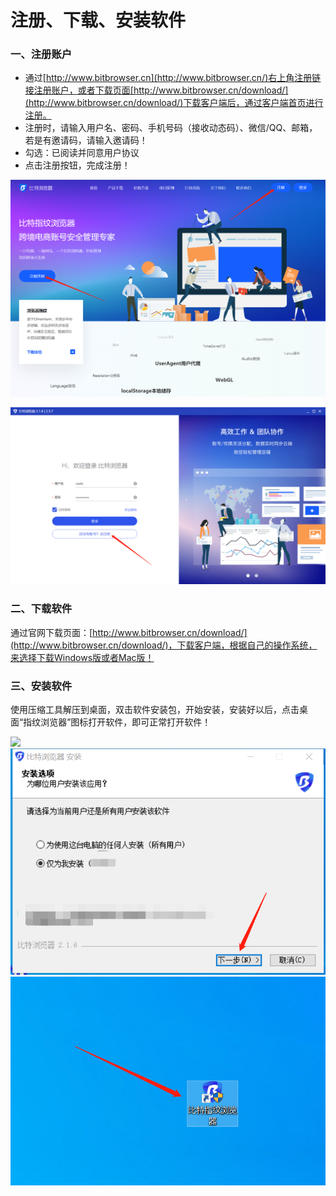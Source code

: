 # 注册、下载、安装软件

### 一、注册账户

* 通过[http://www.bitbrowser.cn](http://www.bitbrowser.cn/)右上角注册链接注册账户，或者下载页面[http://www.bitbrowser.cn/download/](http://www.bitbrowser.cn/download/)下载客户端后，通过客户端首页进行注册。
* 注册时，请输入用户名、密码、手机号码（接收动态码）、微信/QQ、邮箱，若是有邀请码，请输入邀请码！
* 勾选：已阅读并同意用户协议
* 点击注册按钮，完成注册！

![](<../../.gitbook/assets/1 (2).png>)

![](<../../.gitbook/assets/2 (1).png>)

### 二、下载软件

通过官网下载页面：[http://www.bitbrowser.cn/download/](http://www.bitbrowser.cn/download/)，下载客户端，根据自己的操作系统，来选择下载Windows版或者Mac版！

### 三、安装软件

使用压缩工具解压到桌面，双击软件安装包，开始安装，安装好以后，点击桌面“指纹浏览器”图标打开软件，即可正常打开软件！

![](../../.gitbook/assets/企业微信截图\_16717846579391.png) ![](<../../.gitbook/assets/4 (1).png>) ![](<../../.gitbook/assets/5 (3).png>)

